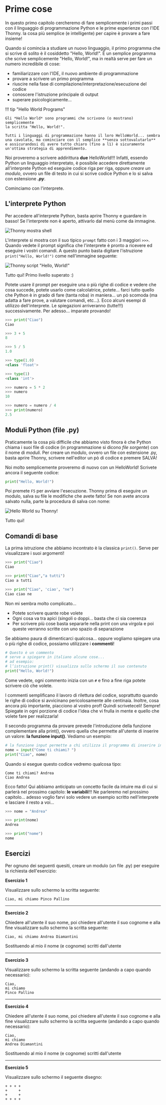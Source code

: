 # Prime cose

In questo primo capitolo cercheremo di fare semplicemente i primi passi con il linguaggio di programmazione Python
e le prime esperienze con l'IDE Thonny. la cosa più semplice (e intelligente) per capire è provare a fare insieme!

Quando si comincia a studiare un nuovo linguaggio, il primo programma che si scrive di solito è il cosiddetto "Hello, World!". 
È un semplice programma che scrive semplicemente "Hello, World!", ma in realtà serve per fare un numero incredibile di cose:

- familiarizzare con l'IDE, il nuovo ambiente di programmazione
- provare a scrivere un primo programma
- riuscire nella fase di compilazione/interpretazione/esecuzione del codice
- conoscere l'istruzione principale di output
- superare psicologicamente...

!!! tip "Hello World Programs"

    Gli *Hello World* sono programmi che scrivono (o mostrano) semplicemente
    la scritta "Hello, World!".

    Tutti i linguaggi di programmazione hanno il loro HelloWorld... sembra una cavolata, ma cominciare con il semplice **senza sottovalutarlo**
    e assicurandosi di avere tutto chiaro (fino a lì) è sicuramente un'ottima strategia di apprendimento.


Noi proveremo a scrivere addirittura **due** HelloWorld!!! Infatti, essendo Python un linguaggio interpretato, è possibile
accedere direttamente all'interprete Python ed eseguire codice riga per riga, oppure *creare un modulo*, ovvero un file di testo 
in cui si scrive codice Python e lo si salva con estensione ***.py***.

Cominciamo con l'interprete.

<!-- ############################################################################################################### -->
## L'interprete Python

Per accedere all'interprete Python, basta aprire Thonny e guardare in basso! Se l'interprete non è aperto, attivarlo dal menù
come da immagine.

![Thonny mostra shell](images/thonny_mostra_shell.png)

L'interprete si mostra con il suo tipico `prompt` fatto con i 3 maggiori `>>>`. Quando vedete il prompt significa che l'interprete è pronto a ricevere
ed eseguire i vostri comandi. A questo punto basta digitare l'istruzione `print("Hello, World!")` come nell'immagine seguente:

![Thonny script "Hello, World!"](images/thonny_shell_helloworld.png)

Tutto qui! Primo livello superato :)

Potete usare il prompt per eseguire una o più righe di codice e vedere che cosa succede, potete usarlo come calcolatrice, potete... farci tutto quello che Python è
in grado di fare (tanta roba) in maniera... un pò scomoda (ma adatta a fare prove, a valutare comandi, etc...).
Ecco alcuni esempi di utilizzo dell'interprete. Le spiegazioni arriveranno (tutte!!!) successivamente. Per adesso... imparate provando!

``` python
>>> print("Ciao")
Ciao

>>> 3 + 5
8

>>> 5 / 5
1.0

>>> type(1.0)
<class 'float'>

>>> type(1)
<class 'int'>

>>> numero = 5 * 2
>>> numero
10

>>> numero = numero / 4
>>> print(numero)
2.5
```


<!-- ############################################################################################################### -->
## Moduli Python (file .py)


Praticamente la cosa più difficile che abbiamo visto finora è che Python chiama i suoi file di codice (in programmazione si dicono *file sorgente*) con il nome di *moduli*.
Per creare un modulo, ovvero un file con estensione .py, basta aprire Thonny, scrivere nell'editor un pò di codice e premere SALVA!

Noi molto semplicemente proveremo di nuovo con un HelloWorld! Scrivete ancora il seguente codice:

``` python
print("Hello, World!")
```

Poi premete `F5` per avviare l'esecuzione. Thonny prima di eseguire un modulo, salva su file le modifiche che avete fatto! Se non avete ancora salvato nulla, parte la procedura
di salva con nome:

![Hello World su Thonny!](images/thonny_file_HelloWorld.jpg)

Tutto qui!<br>


<!-- ############################################################################################################### -->
## Comandi di base

La prima istruzione che abbiamo incontrato è la classica `print()`.
Serve per visualizzare i suoi argomenti!

``` python
>>> print("Ciao")
Ciao

>>> print("Ciao","a tutti")
Ciao a tutti

>>> print("Ciao", 'ciao', "ne")
Ciao ciao ne
```

Non mi sembra molto complicato... 
- Potete scrivere quante robe volete
- Ogni cosa va tra apici (singoli o doppi... basta che ci sia coerenza
- Per scrivere più cose basta separarle nella print con una virgola e poi queste verranno scritte con uno spazio di separazione

Se abbiamo paura di dimenticarci qualcosa... oppure vogliamo spiegare una o più righe di codice, possiamo
utilizzare i **commenti**!

``` python
# Questo è un commento
# serve a spiegare in italiano alcune cose...
# ad esempio:
# l’istruzione print() visualizza sullo schermo il suo contenuto
print("Hello, World!")
```

Come vedete, ogni commento inizia con un `#` e fino a fine riga potete scrivere ciò che volete.

I commenti semplificano il lavoro di rilettura del codice, soprattutto
quando le righe di codice si avvicinano pericolosamente alle centinaia.
Inoltre, cosa ancora più importante, piacciono al vostro prof! Quindi
scriveteceli! Sempre! Spiegate in ogni porzione di codice l'idea che vi
frulla in mente e quello che volete fare per realizzarla!

Il secondo programma da provare prevede l'introduzione della funzione
complementare alla print(), ovvero quella che permette all'utente di
inserire un valore: **la funzione input()**. Vediamo un esempio:

``` python
# la funzione input permette a chi utilizza il programma di inserire informazioni
nome = input("Come ti chiami? ")
print("Ciao", nome)
```

Quando si esegue questo codice vedremo qualcosa tipo:

    Come ti chiami? Andrea
    Ciao Andrea

Ecco fatto! 
Qui abbiamo anticipato un concetto facile da intuire ma di cui si parlerà nel prossimo capitolo: **le variabili**!!! 
Ne parleremo nel prossimo capitolo... adesso voglio farvi solo vedere un esempio scritto nell'interprete e lasciare il resto a voi...

``` python
>>> nome = "Andrea"

>>> print(nome)
Andrea

>>> print("nome")
nome
```



<!-- ############################################################################################ -->
## Esercizi

Per ognuno dei seguenti quesiti, creare un modulo (un file .py) per eseguire la richiesta dell'esercizio:

**Esercizio 1**

Visualizzare sullo schermo la scritta seguente:

``` 
Ciao, mi chiamo Pinco Pallino
```

----------------------------------------------------------------------------

**Esercizio 2**

Chiedere all'utente il suo nome, poi chiedere all'utente il suo cognome e alla fine visualizzare sullo schermo la scritta seguente:

``` 
Ciao, mi chiamo Andrea Diamantini
```

Sostituendo al mio il nome (e cognome) scritti dall'utente

----------------------------------------------------------------------------


**Esercizio 3**

Visualizzare sullo schermo la scritta seguente (andando a capo quando
necessario):

``` 
Ciao, 
mi chiamo 
Pinco Pallino
```

----------------------------------------------------------------------------

**Esercizio 4**

Chiedere all'utente il suo nome, poi chiedere all'utente il suo cognome e alla fine visualizzare sullo schermo la scritta seguente
(andando a capo quando necessario):

``` 
Ciao,
mi chiamo 
Andrea Diamantini
```

Sostituendo al mio il nome (e cognome) scritti dall'utente

----------------------------------------------------------------------------

**Esercizio 5**

Visualizzare sullo schermo il seguente disegno:

``` 
+ + + +
+     +
+     +
+ + + +
```


